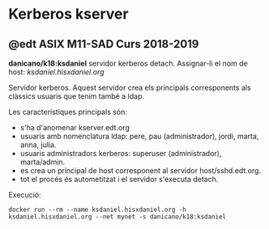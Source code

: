 # Kerberos kserver
## @edt ASIX M11-SAD Curs 2018-2019

**danicano/k18:ksdaniel** servidor kerberos detach. 
  Assignar-li el nom de host: *ksdaniel.hisxdaniel.org*

Servidor kerberos. Aquest servidor crea els principals corresponents als clàssics
usuaris que tenim també a ldap.

Les característiques principals són:
 * s'ha d'anomenar kserver.edt.org
 * usuaris amb nomenclatura ldap:   pere, pau (administrador), jordi, marta, anna, julia.
 * usuaris administradors kerberos: superuser (administrador), marta/admin.
 * es crea un principal de host corresponent al servidor host/sshd.edt.org.
 * tot el procés és autometitzat i el servidor s'executa detach.

Execució:
```
docker run --rm --name ksdaniel.hisxdaniel.org -h ksdaniel.hisxdaniel.org --net mynet -s danicano/k18:ksdaniel
```
